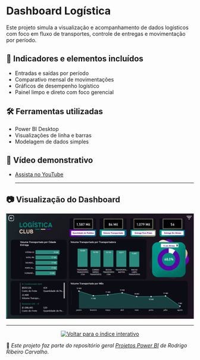 # Dashboard Logística

Este projeto simula a visualização e acompanhamento de dados logísticos com foco em fluxo de transportes, controle de entregas e movimentação por período.


## 🚚 Indicadores e elementos incluídos

- Entradas e saídas por período
- Comparativo mensal de movimentações
- Gráficos de desempenho logístico
- Painel limpo e direto com foco gerencial
 

## 🛠️ Ferramentas utilizadas

- Power BI Desktop
- Visualizações de linha e barras
- Modelagem de dados simples
 

## 🎥 Vídeo demonstrativo

- [Assista no YouTube](https://youtu.be/OEmouOXfgsQ)
 

  ---

## 📷 Visualização do Dashboard

![Dashboard Financeiro](Logistica.png)

---

<p align="center">
  <a href="https://rodrigo-rrc.github.io/Projetos_BI/" target="_blank">
    <img src="https://img.shields.io/badge/⬅️ Voltar para o índice interativo-blue?style=for-the-badge" alt="Voltar para o índice interativo"/>
  </a>
</p>

📌 *Este projeto faz parte do repositório geral [Projetos Power BI](https://github.com/Rodrigo-RRC/Projetos_PowerBi) de Rodrigo Ribeiro Carvalho.*
